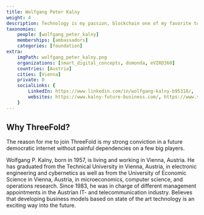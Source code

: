 ```yaml
---
title: Wolfgang Peter Kalny
weight: 4
description: Technology is my passion, blockchain one of my favorite topics that has not yet reached its peak of appreciated value until now.
taxonomies:
    people: [wolfgang_peter_kalny]
    memberships: [ambassadors]
    categories: [foundation]
extra:
    imgPath: wolfgang_peter_kalny.png
    organizations: [smart_digital_concepts, domonda, eVIRD360]
    countries: [Austria]
    cities: [Vienna]
    private: 0
    socialLinks: {
        LinkedIn: https://www.linkedin.com/in/wolfgang-kalny-b95318/,
        websites: https://www.kalny-future-business.com/, https://www.smart-digital.at, https://www.eurodragpons.at, https://www.domonda.at, https://www.evird360.com,
    }
---
```


## Why ThreeFold?

The reason for me to join ThreeFold is my strong conviction in a future democratic internet without painful dependencies on a few big players.



Wolfgang P. Kalny, born in 1957, is living and working in Vienna, Austria. He has graduated from the Technical University in Vienna, Austria, in electronic engineering and cybernetics as well as from the University of Economic Science in Vienna, Austria, in microeconomics, computer science, and operations research. Since 1983, he was in charge of different management appointments in the Austrian IT- and telecommunication industry. Believes that developing business models based on state of the art technology is an exciting way into the future.
